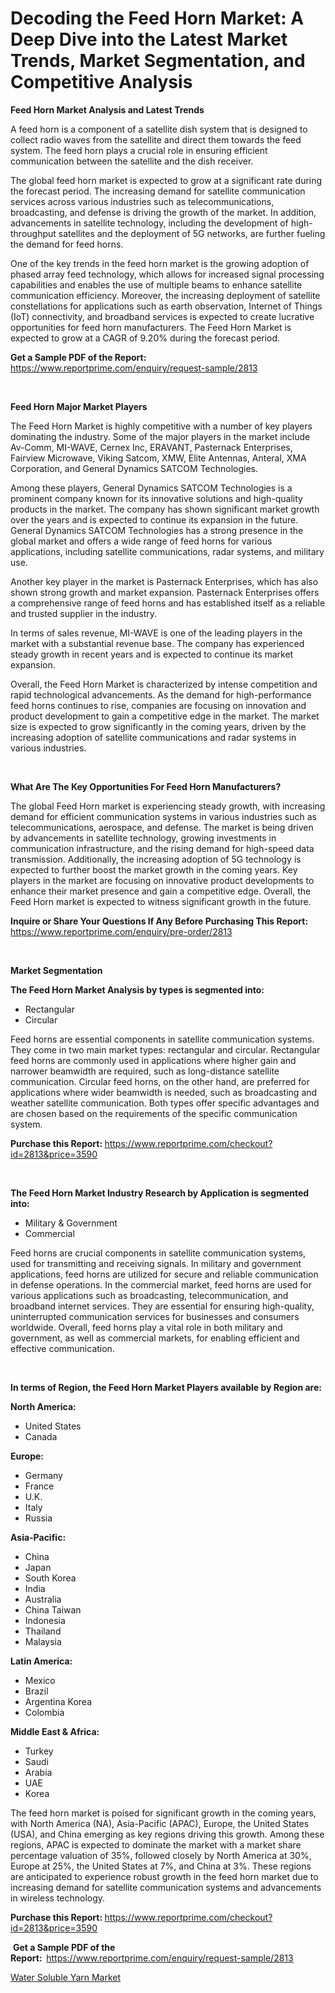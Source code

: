 <p><h1>Decoding the Feed Horn Market: A Deep Dive into the Latest Market Trends, Market Segmentation, and Competitive Analysis</h1></p><p><strong>Feed Horn Market Analysis and Latest Trends</strong></p>
<p><p>A feed horn is a component of a satellite dish system that is designed to collect radio waves from the satellite and direct them towards the feed system. The feed horn plays a crucial role in ensuring efficient communication between the satellite and the dish receiver.</p><p>The global feed horn market is expected to grow at a significant rate during the forecast period. The increasing demand for satellite communication services across various industries such as telecommunications, broadcasting, and defense is driving the growth of the market. In addition, advancements in satellite technology, including the development of high-throughput satellites and the deployment of 5G networks, are further fueling the demand for feed horns.</p><p>One of the key trends in the feed horn market is the growing adoption of phased array feed technology, which allows for increased signal processing capabilities and enables the use of multiple beams to enhance satellite communication efficiency. Moreover, the increasing deployment of satellite constellations for applications such as earth observation, Internet of Things (IoT) connectivity, and broadband services is expected to create lucrative opportunities for feed horn manufacturers. The Feed Horn Market is expected to grow at a CAGR of 9.20% during the forecast period.</p></p>
<p><strong>Get a Sample PDF of the Report:&nbsp;</strong> <a href="https://www.reportprime.com/enquiry/request-sample/2813">https://www.reportprime.com/enquiry/request-sample/2813</a></p>
<p>&nbsp;</p>
<p><strong>Feed Horn Major Market Players</strong></p>
<p><p>The Feed Horn Market is highly competitive with a number of key players dominating the industry. Some of the major players in the market include Av-Comm, MI-WAVE, Cernex Inc, ERAVANT, Pasternack Enterprises, Fairview Microwave, Viking Satcom, XMW, Elite Antennas, Anteral, XMA Corporation, and General Dynamics SATCOM Technologies. </p><p>Among these players, General Dynamics SATCOM Technologies is a prominent company known for its innovative solutions and high-quality products in the market. The company has shown significant market growth over the years and is expected to continue its expansion in the future. General Dynamics SATCOM Technologies has a strong presence in the global market and offers a wide range of feed horns for various applications, including satellite communications, radar systems, and military use.</p><p>Another key player in the market is Pasternack Enterprises, which has also shown strong growth and market expansion. Pasternack Enterprises offers a comprehensive range of feed horns and has established itself as a reliable and trusted supplier in the industry.</p><p>In terms of sales revenue, MI-WAVE is one of the leading players in the market with a substantial revenue base. The company has experienced steady growth in recent years and is expected to continue its market expansion.</p><p>Overall, the Feed Horn Market is characterized by intense competition and rapid technological advancements. As the demand for high-performance feed horns continues to rise, companies are focusing on innovation and product development to gain a competitive edge in the market. The market size is expected to grow significantly in the coming years, driven by the increasing adoption of satellite communications and radar systems in various industries.</p></p>
<p>&nbsp;</p>
<p><strong>What Are The Key Opportunities For Feed Horn Manufacturers?</strong></p>
<p><p>The global Feed Horn market is experiencing steady growth, with increasing demand for efficient communication systems in various industries such as telecommunications, aerospace, and defense. The market is being driven by advancements in satellite technology, growing investments in communication infrastructure, and the rising demand for high-speed data transmission. Additionally, the increasing adoption of 5G technology is expected to further boost the market growth in the coming years. Key players in the market are focusing on innovative product developments to enhance their market presence and gain a competitive edge. Overall, the Feed Horn market is expected to witness significant growth in the future.</p></p>
<p><strong>Inquire or Share Your Questions If Any Before Purchasing This Report:</strong> <a href="https://www.reportprime.com/enquiry/pre-order/2813">https://www.reportprime.com/enquiry/pre-order/2813</a></p>
<p>&nbsp;</p>
<p><strong>Market Segmentation</strong></p>
<p><strong>The Feed Horn Market Analysis by types is segmented into:</strong></p>
<p><ul><li>Rectangular</li><li>Circular</li></ul></p>
<p><p>Feed horns are essential components in satellite communication systems. They come in two main market types: rectangular and circular. Rectangular feed horns are commonly used in applications where higher gain and narrower beamwidth are required, such as long-distance satellite communication. Circular feed horns, on the other hand, are preferred for applications where wider beamwidth is needed, such as broadcasting and weather satellite communication. Both types offer specific advantages and are chosen based on the requirements of the specific communication system.</p></p>
<p><strong>Purchase this Report:&nbsp;</strong><a href="https://www.reportprime.com/checkout?id=2813&price=3590">https://www.reportprime.com/checkout?id=2813&price=3590</a></p>
<p>&nbsp;</p>
<p><strong>The Feed Horn Market Industry Research by Application is segmented into:</strong></p>
<p><ul><li>Military & Government</li><li>Commercial</li></ul></p>
<p><p>Feed horns are crucial components in satellite communication systems, used for transmitting and receiving signals. In military and government applications, feed horns are utilized for secure and reliable communication in defense operations. In the commercial market, feed horns are used for various applications such as broadcasting, telecommunication, and broadband internet services. They are essential for ensuring high-quality, uninterrupted communication services for businesses and consumers worldwide. Overall, feed horns play a vital role in both military and government, as well as commercial markets, for enabling efficient and effective communication.</p></p>
<p>&nbsp;</p>
<p><strong>In terms of Region, the Feed Horn Market Players available by Region are:</strong></p>
<p>
    <p> <strong> North America: </strong>
        <ul>
            <li>United States</li>
            <li>Canada</li>
        </ul>
        </p> 
    <p> <strong> Europe: </strong>
        <ul>
            <li>Germany</li>
            <li>France</li>
            <li>U.K.</li>
            <li>Italy</li>
            <li>Russia</li>
        </ul>
        </p> 
    <p> <strong> Asia-Pacific: </strong>
        <ul>
            <li>China</li>
            <li>Japan</li>
            <li>South Korea</li>
            <li>India</li>
            <li>Australia</li>
            <li>China Taiwan</li>
            <li>Indonesia</li>
            <li>Thailand</li>
            <li>Malaysia</li>
        </ul>
        </p> 
    <p> <strong> Latin America: </strong>
        <ul>
            <li>Mexico</li>
            <li>Brazil</li>
            <li>Argentina Korea</li>
            <li>Colombia</li>
        </ul>
        </p> 
    <p> <strong> Middle East & Africa: </strong>
        <ul>
            <li>Turkey</li>
            <li>Saudi</li>
            <li>Arabia</li>
            <li>UAE</li>
            <li>Korea</li>
        </ul>
    </p>
    </p>
<p><p>The feed horn market is poised for significant growth in the coming years, with North America (NA), Asia-Pacific (APAC), Europe, the United States (USA), and China emerging as key regions driving this growth. Among these regions, APAC is expected to dominate the market with a market share percentage valuation of 35%, followed closely by North America at 30%, Europe at 25%, the United States at 7%, and China at 3%. These regions are anticipated to experience robust growth in the feed horn market due to increasing demand for satellite communication systems and advancements in wireless technology.</p></p>
<p><strong>Purchase this Report: </strong><a href="https://www.reportprime.com/checkout?id=2813&price=3590">https://www.reportprime.com/checkout?id=2813&price=3590</a></p>
<p>&nbsp;<strong>Get a Sample PDF of the Report:&nbsp;&nbsp;</strong><a href="https://www.reportprime.com/enquiry/request-sample/2813">https://www.reportprime.com/enquiry/request-sample/2813</a></p>
<p><strong></strong></p>
<p><p><a href="https://carnation-joke-41f.notion.site/Water-Soluble-Yarn-Market-Size-2024-2031-Global-Industrial-Analysis-Key-Geographical-Regions-Mar-3716caf02d38426a80655c4c95429684">Water Soluble Yarn Market</a></p></p>